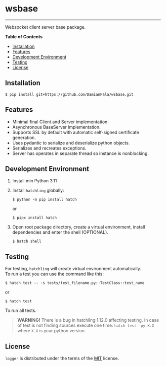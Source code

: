 # wsbase

-----

Websocket client server base package.

**Table of Contents**

- [Installation](#installation)
- [Features](#features)
- [Development Environment](#development-environment)
- [Testing](#testing)
- [License](#license)

## Installation

```shell
$ pip install git+https://github.com/DamianPala/wsbase.git
```

## Features

 - Minimal final Client and Server implementation.
 - Asynchronous BaseServer implementation.
 - Supports SSL by default with automatic self-signed certificate generation.
 - Uses pydantic to serialize and deserialize python objects.
 - Serializes and recreates exceptions.
 - Server has operates in separate thread so instance is nonblocking.

## Development Environment

1. Install min Python 3.11
2. Install `hatchling` globally:

   ```shell
   $ python -m pip install hatch
   ```
   
   or

   ```shell
   $ pipx install hatch
   ```

3. Open root package directory, create a virtual environment, install dependencies and enter the shell (OPTIONAL).  

   ```shell
   $ hatch shell
   ```

## Testing

For testing, `hatchling` will create virtual environment automatically.  
To run a test you can use the command like this:

```shell
$ hatch test -- -s tests/test_filename.py::TestClass::test_name
```

or

```shell
$ hatch test
```

To run all tests.

> **WARNING!** There is a bug in hatchling 1.12.0 affecting testing. In case of test is not finding sources execute one time:
> `hatch test -py X.X` where `X.X` is your python version. 

## License

`logger` is distributed under the terms of the [MIT](https://spdx.org/licenses/MIT.html) license.
